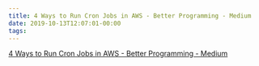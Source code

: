 ```yaml
---
title: 4 Ways to Run Cron Jobs in AWS - Better Programming - Medium
date: 2019-10-13T12:07:01-00:00
tags:
---
```


[4 Ways to Run Cron Jobs in AWS - Better Programming - Medium](https://medium.com/better-programming/cron-job-patterns-in-aws-126fbf54a276)
